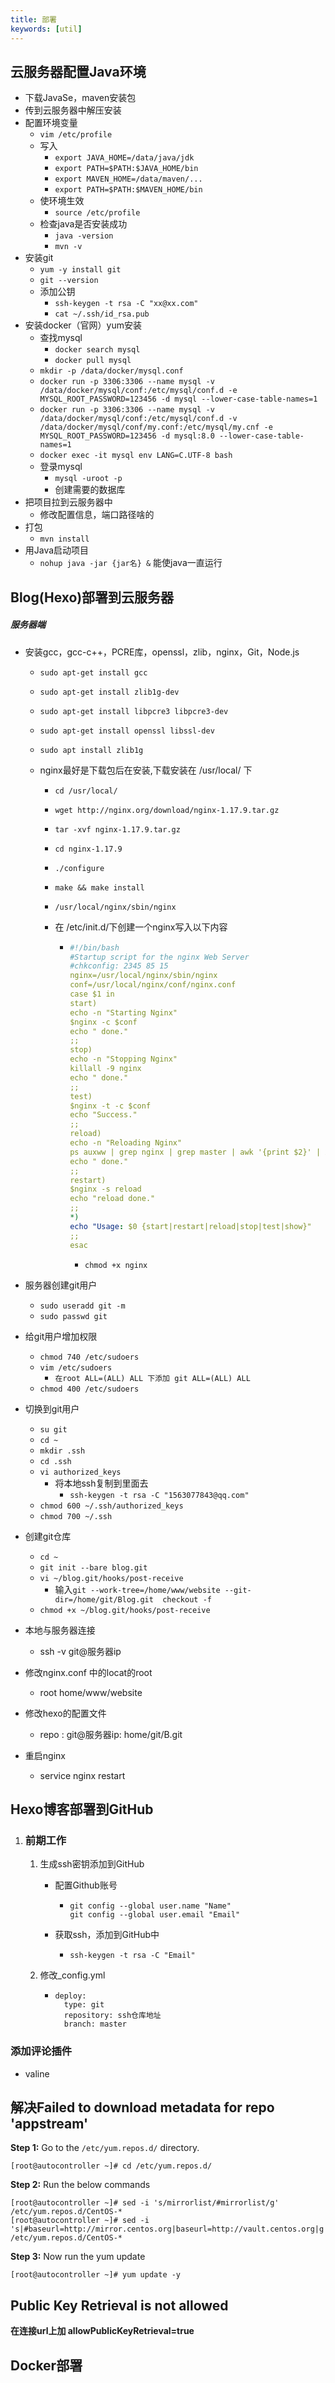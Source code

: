 ```yaml
---
title: 部署
keywords: [util]
---
```


## 云服务器配置Java环境

- 下载JavaSe，maven安装包
- 传到云服务器中解压安装
- 配置环境变量
  - `vim /etc/profile`
  - 写入
    - `export JAVA_HOME=/data/java/jdk`
    - `export PATH=$PATH:$JAVA_HOME/bin`
    - `export MAVEN_HOME=/data/maven/...`
    - `export PATH=$PATH:$MAVEN_HOME/bin`
  - 使环境生效
    - `source /etc/profile`
  - 检查java是否安装成功
    - `java -version`
    - `mvn -v`
- 安装git
  - `yum -y install git`
  - `git --version`
  - 添加公钥
    - `ssh-keygen -t rsa -C "xx@xx.com"`
    - `cat ~/.ssh/id_rsa.pub`
- 安装docker（官网）yum安装
  - 查找mysql
    - `docker search mysql`
    - `docker pull mysql`
  - `mkdir -p /data/docker/mysql.conf`
  - `docker run -p 3306:3306 --name mysql -v /data/docker/mysql/conf:/etc/mysql/conf.d -e MYSQL_ROOT_PASSWORD=123456 -d mysql --lower-case-table-names=1`
  - `docker run -p 3306:3306 --name mysql -v /data/docker/mysql/conf:/etc/mysql/conf.d -v /data/docker/mysql/conf/my.conf:/etc/mysql/my.cnf -e MYSQL_ROOT_PASSWORD=123456 -d mysql:8.0 --lower-case-table-names=1`
  - `docker exec -it mysql env LANG=C.UTF-8 bash`
  - 登录mysql
    - `mysql -uroot -p`
    - 创建需要的数据库
- 把项目拉到云服务器中
  - 修改配置信息，端口路径啥的
- 打包
  - `mvn install`
- 用Java启动项目
  - `nohup java -jar {jar名} &`    能使java一直运行

## Blog(Hexo)部署到云服务器		

##### 服务器端

- 安装gcc，gcc-c++，PCRE库，openssl，zlib，nginx，Git，Node.js

  - `sudo apt-get install gcc`

  - `sudo apt-get install zlib1g-dev`

  - `sudo apt-get install libpcre3 libpcre3-dev  `

  - `sudo apt-get install openssl libssl-dev  `

  - `sudo apt install zlib1g`

  - nginx最好是下载包后在安装,下载安装在 /usr/local/ 下

    - `cd /usr/local/`

    - `wget http://nginx.org/download/nginx-1.17.9.tar.gz`

    - `tar -xvf nginx-1.17.9.tar.gz`

    - `cd nginx-1.17.9`

    - `./configure`

    - `make && make install`

    - `/usr/local/nginx/sbin/nginx`

    - 在 /etc/init.d/下创建一个nginx写入以下内容

      - ```yaml
        #!/bin/bash
        #Startup script for the nginx Web Server
        #chkconfig: 2345 85 15
        nginx=/usr/local/nginx/sbin/nginx
        conf=/usr/local/nginx/conf/nginx.conf
        case $1 in 
        start)
        echo -n "Starting Nginx"
        $nginx -c $conf
        echo " done."
        ;;
        stop)
        echo -n "Stopping Nginx"
        killall -9 nginx
        echo " done."
        ;;
        test)
        $nginx -t -c $conf
        echo "Success."
        ;;
        reload)
        echo -n "Reloading Nginx"
        ps auxww | grep nginx | grep master | awk '{print $2}' | xargs kill -HUP
        echo " done."
        ;;
        restart)
        $nginx -s reload
        echo "reload done."
        ;;
        *)
        echo "Usage: $0 {start|restart|reload|stop|test|show}"
        ;;
        esac
        ```

        - `chmod +x nginx`

- 服务器创建git用户

  - `sudo useradd git -m`
  - `sudo passwd git `

- 给git用户增加权限

  - `chmod 740 /etc/sudoers`
  - `vim /etc/sudoers`
    - `在root ALL=(ALL) ALL 下添加 git ALL=(ALL) ALL`
  - `chmod 400 /etc/sudoers`

- 切换到git用户

  - `su git `
  - `cd ~`
  - `mkdir .ssh`
  - `cd .ssh`
  - `vi authorized_keys`
    - 将本地ssh复制到里面去
      - `ssh-keygen -t rsa -C "1563077843@qq.com" `
  - `chmod 600 ~/.ssh/authorized_keys`
  - `chmod 700 ~/.ssh`

- 创建git仓库

  - `cd ~`
  - `git init --bare blog.git`
  - `vi ~/blog.git/hooks/post-receive`
    - 输入`git --work-tree=/home/www/website --git-dir=/home/git/Blog.git  checkout -f`
  - `chmod +x ~/blog.git/hooks/post-receive`

- 本地与服务器连接

  - ssh -v  git@服务器ip

- 修改nginx.conf 中的locat的root

  - root home/www/website

- 修改hexo的配置文件

  - repo : git@服务器ip: home/git/B.git

- 重启nginx

  - service nginx restart

## Hexo博客部署到GitHub

1. ### 前期工作

   1. 生成ssh密钥添加到GitHub

      - 配置Github账号

        - ```
          git config --global user.name "Name"		
          git config --global user.email "Email"
          ```

      - 获取ssh，添加到GitHub中

        - ```
          ssh-keygen -t rsa -C "Email"			
          ```

   2. 修改_config.yml

      - ```
        deploy:
          type: git
          repository: ssh仓库地址
          branch: master
        ```

### 添加评论插件

- valine

## 解决Failed to download metadata for repo 'appstream'

**Step 1:** Go to the `/etc/yum.repos.d/` directory.

```
[root@autocontroller ~]# cd /etc/yum.repos.d/
```

**Step 2:** Run the below commands

```
[root@autocontroller ~]# sed -i 's/mirrorlist/#mirrorlist/g' /etc/yum.repos.d/CentOS-*
[root@autocontroller ~]# sed -i 's|#baseurl=http://mirror.centos.org|baseurl=http://vault.centos.org|g' /etc/yum.repos.d/CentOS-*
```

**Step 3:** Now run the yum update

```
[root@autocontroller ~]# yum update -y
```

## Public Key Retrieval is not allowed

**在连接url上加 allowPublicKeyRetrieval=true**

## Docker部署



